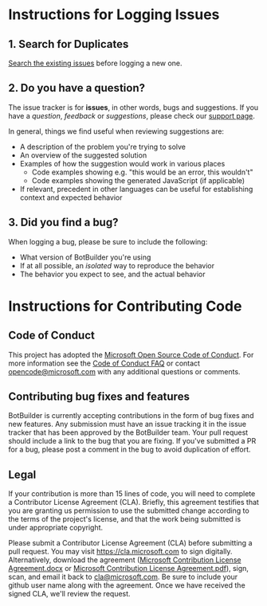 # Instructions for Logging Issues

## 1. Search for Duplicates

[Search the existing issues](https://github.com/Microsoft/BotBuilder/issues?utf8=%E2%9C%93&q=is%3Aissue) before logging a new one.

## 2. Do you have a question?

The issue tracker is for **issues**, in other words, bugs and suggestions.
If you have a *question*, *feedback* or *suggestions*, please check our [support page](http://docs.botframework.com/support/).

In general, things we find useful when reviewing suggestions are:
* A description of the problem you're trying to solve
* An overview of the suggested solution
* Examples of how the suggestion would work in various places
  * Code examples showing e.g. "this would be an error, this wouldn't"
  * Code examples showing the generated JavaScript (if applicable)
* If relevant, precedent in other languages can be useful for establishing context and expected behavior

## 3. Did you find a bug?

When logging a bug, please be sure to include the following:
 * What version of BotBuilder you're using
 * If at all possible, an *isolated* way to reproduce the behavior
 * The behavior you expect to see, and the actual behavior

# Instructions for Contributing Code

## Code of Conduct

This project has adopted the [Microsoft Open Source Code of Conduct](https://opensource.microsoft.com/codeofconduct/). For more information see the [Code of Conduct FAQ](https://opensource.microsoft.com/codeofconduct/faq/) or contact [opencode@microsoft.com](mailto:opencode@microsoft.com) with any additional questions or comments.

## Contributing bug fixes and features

BotBuilder is currently accepting contributions in the form of bug fixes and new features. Any submission must have an issue tracking it in the issue tracker that has been approved by the BotBuilder team. Your pull request should include a link to the bug that you are fixing. If you've submitted a PR for a bug, please post a comment in the bug to avoid duplication of effort.

## Legal

If your contribution is more than 15 lines of code, you will need to complete a Contributor License Agreement (CLA). Briefly, this agreement testifies that you are granting us permission to use the submitted change according to the terms of the project's license, and that the work being submitted is under appropriate copyright.

Please submit a Contributor License Agreement (CLA) before submitting a pull request. You may visit https://cla.microsoft.com to sign digitally. Alternatively, download the agreement ([Microsoft Contribution License Agreement.docx](https://www.codeplex.com/Download?ProjectName=typescript&DownloadId=822190) or [Microsoft Contribution License Agreement.pdf](https://www.codeplex.com/Download?ProjectName=typescript&DownloadId=921298)), sign, scan, and email it back to <cla@microsoft.com>. Be sure to include your github user name along with the agreement. Once we have received the signed CLA, we'll review the request. 
